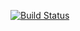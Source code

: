 [![Build Status](https://travis-ci.org/Develop-X/Json-MockServer.svg?branch=master)](https://travis-ci.org/Develop-X/Json-MockServer)
